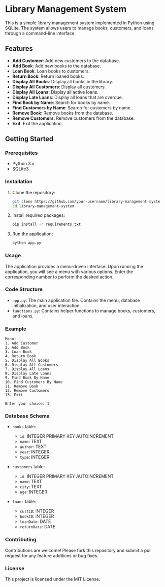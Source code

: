 
# Library Management System

This is a simple library management system implemented in Python using SQLite. The system allows users to manage books, customers, and loans through a command-line interface.

## Features

- **Add Customer**: Add new customers to the database.
- **Add Book**: Add new books to the database.
- **Loan Book**: Loan books to customers.
- **Return Book**: Return loaned books.
- **Display All Books**: Display all books in the library.
- **Display All Customers**: Display all customers.
- **Display All Loans**: Display all active loans.
- **Display Late Loans**: Display all loans that are overdue.
- **Find Book by Name**: Search for books by name.
- **Find Customers by Name**: Search for customers by name.
- **Remove Book**: Remove books from the database.
- **Remove Customers**: Remove customers from the database.
- **Exit**: Exit the application.

## Getting Started

### Prerequisites

- Python 3.x
- SQLite3

### Installation

1. Clone the repository:
    ```sh
    git clone https://github.com/your-username/library-management-system.git
    cd library-management-system
    ```

2. Install required packages:
    ```sh
    pip install -r requirements.txt
    ```

3. Run the application:
    ```sh
    python app.py
    ```

### Usage

The application provides a menu-driven interface. Upon running the application, you will see a menu with various options. Enter the corresponding number to perform the desired action.

### Code Structure

- `app.py`: The main application file. Contains the menu, database initialization, and user interaction.
- `functions.py`: Contains helper functions to manage books, customers, and loans.

### Example

```
Menu:
1. Add Customer
2. Add Book
3. Loan Book
4. Return Book
5. Display All Books
6. Display All Customers
7. Display All Loans
8. Display Late Loans
9. Find Book By Name
10. Find Customers By Name
11. Remove Book
12. Remove Customers
13. Exit

Enter your choice: 1
```

### Database Schema

- `books` table:
    - `id`: INTEGER PRIMARY KEY AUTOINCREMENT
    - `name`: TEXT
    - `author`: TEXT
    - `year`: INTEGER
    - `type`: INTEGER

- `customers` table:
    - `id`: INTEGER PRIMARY KEY AUTOINCREMENT
    - `name`: TEXT
    - `city`: TEXT
    - `age`: INTEGER

- `loans` table:
    - `custID`: INTEGER
    - `bookID`: INTEGER
    - `loanDate`: DATE
    - `returnDate`: DATE

### Contributing

Contributions are welcome! Please fork this repository and submit a pull request for any feature additions or bug fixes.

### License

This project is licensed under the MIT License.

